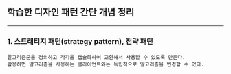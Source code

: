 ## 학습한 디자인 패턴 간단 개념 정리

---

### 1. 스트래티지 패턴(strategy pattern), 전략 패턴
```
알고리즘군을 정의하고 각각을 캡슐화하여 교환해서 사용할 수 있도록 만든다.
활용하면 알고리즘을 사용하는 클라이언트와는 독립적으로 알고리즘을 변경할 수 있다.
```

